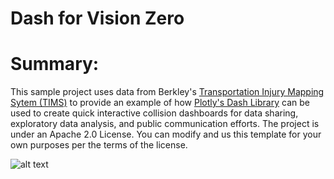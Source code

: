 # Dash for Vision Zero

# Summary:

This sample project uses data from Berkley's [Transportation Injury Mapping Sytem (TIMS)](https://tims.berkeley.edu/) to provide an example of how [Plotly's Dash Library](https://plot.ly/dash/) can be used to create quick interactive collision dashboards for data sharing, exploratory data analysis, and public communication efforts. 
The project is under an Apache 2.0 License. You can modify and us this template for your own purposes per the terms of the license. 

![alt text](https://github.com/Holisticnature/dash_for_vision_zero/blob/master/images/VZDash.png "Vision Zero Dashboard Example")

 
	 
 